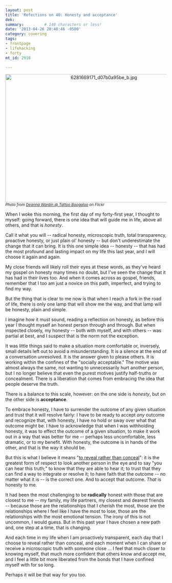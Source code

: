 ```yaml
---
layout: post
title: 'Refections on 40: Honesty and acceptance'
dek:     
summary:         # 140 characters or less!
date: '2013-04-26 20:40:46 -0500'
category: covering
tags:
- frontpage
- lifehacking
- forty 
mt_id: 2910

---
```

<a href="http://www.phillipadsmith.com/files/6281669171_d07b0a95be_b.jpg"><img alt="6281669171_d07b0a95be_b.jpg" src="http://www.phillipadsmith.com/assets_c/2013/04/6281669171_d07b0a95be_b-thumb-600x400-1628.jpg" width="600" height="400" class="mt-image-center" style="text-align: center; display: block; margin: 0 auto 0" /></a><small><i>Photo from <a href="http://www.flickr.com/photos/graphicward/6281669171/">Deanna Wardin @ Tattoo Boogaloo</a> on Flickr</i></small>
<br />

When I woke this morning, the first day of my forty-first year, I thought to myself: going forward, there is one idea that will guide me in life, above all others, and that is _honesty_.

Call it what you will -- radical honesty, microscopic truth, total transparency, proactive honesty, or just plain ol' honesty -- but don't underestimate the change that it can bring. It is this one simple idea -- honesty -- that has had the most profound and lasting impact on my life this last year, and I will choose it again and again.

My close friends will likely roll their eyes at these words, as they've heard my gospel on honesty many times no doubt, but I've seen the change that it has had in their lives too. And when it comes across as gospel, friends, remember that I too am just a novice on this path, imperfect, and trying to find my way. 

But the thing that is clear to me now is that when I reach a fork in the road of life, there is only one lamp that will show me the way, and that lamp will be honesty, plain and simple.

I imagine how it must sound, reading a reflection on honesty, as before this year I thought myself an honest person through and through. But when inspected closely, my honesty -- both with myself, and with others -- was partial at best, and I suspect that is the norm not the exception. 

It was little things said to make a situation more comfortable or, inversely, small details left out to avoid a misunderstanding. It is a silence at the end of a conversation unresolved. It is the answer given to please others. It is working within the confines of the "socially acceptable." The motive was almost always the same, not wanting to unnecessarily hurt another person, but I no longer believe that even the purest motives justify half-truths or concealment. There is a liberation that comes from embracing the idea that people deserve the truth.

There is a balance to this scale, however: on the one side is _honesty_, but on the other side is **acceptance**. 

To embrace honesty, I have to surrender the outcome of any given situation and trust that it will resolve fairly: I have to be ready to accept _any_ outcome and recognize that, with honesty, I have no hold or sway over what that outcome might be. I have to acknowledge that when I was withholding honesty, it was to effect the outcome of a given situation, to make it work out in a way that was better for me -- perhaps less uncomfortable, less dramatic, or to my benefit. With honesty, the outcome is in hands of the other, and that is the way it should be.

But this is what I believe it means "[to reveal rather than conceal](http://www.goop.com/journal/be/169/co-committed)": it is the greatest form of respect to look another person in the eye and to say "you can hear this truth;" to know that they are able to hear it; to trust that they can find a way to integrate or resolve it; to have faith that the outcome -- no matter what it is -- is the correct one. And to accept that outcome. _That_ is honesty to me.

It had been the most challenging to be **radically** honest with those that are closest to me -- my family, my life partners, my closest and dearest friends -- because those are the relationships that I cherish the most, those are the relationships where I feel like I have the most to lose, those are the relationships with the most emotional tension. The irony of this is not uncommon, I would guess. But in this past year I have chosen a new path and, one step at a time, that is changing.

And each time in my life when I am proactively transparent, each day that I choose to reveal rather than conceal, and each moment when I can share or receive a microscopic truth with someone close ... I feel that much closer to knowing myself, that much more confident that others know and accept me, and I feel a little bit more liberated from the bonds that I have confined myself with for so long.

Perhaps it will be that way for you too.
